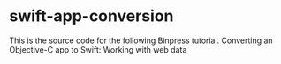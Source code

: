swift-app-conversion
====================

This is the source code for the following Binpress tutorial. Converting an Objective-C app to Swift: Working with web data
